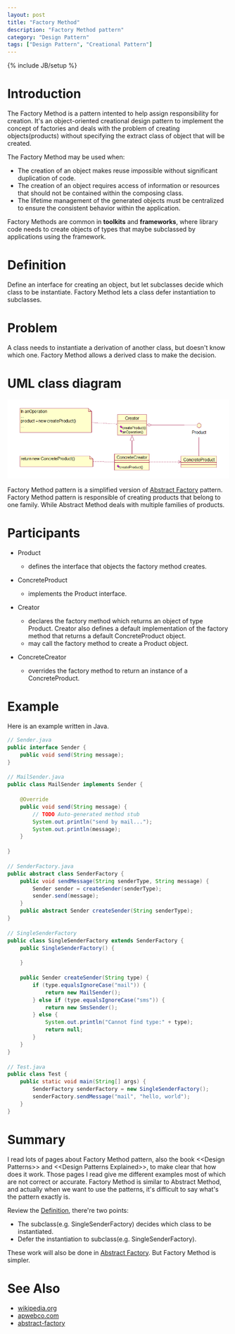 ```yaml
---
layout: post
title: "Factory Method"
description: "Factory Method pattern"
category: "Design Pattern"
tags: ["Design Pattern", "Creational Pattern"]
---
```

{% include JB/setup %}


# Introduction

The Factory Method is a pattern intented to help assign responsibility for creation. It's an object-oriented creational design pattern to implement the concept of factories and deals with the problem of creating objects(products) without specifying the extract class of object that will be created.

The Factory Method may be used when:

* The creation of an object makes reuse impossible without significant duplication of code.
* The creation of an object requires access of information or resources that should not be contained within the composing class.
* The lifetime management of the generated objects must be centralized to ensure the consistent behavior within the application.

Factory Methods are common in **toolkits** and **frameworks**, where library code needs to create objects of types that maybe subclassed by applications using the framework.

# <a name="definition"></a>Definition

Define an interface for creating an object, but let subclasses decide which class to be instantiate. Factory Method lets a class defer instantiation to subclasses.

# Problem 
A class needs to instantiate a derivation of another class, but doesn't know which one. Factory Method allows a derived class to make the decision.

# UML class diagram
![uml-diagram][uml-diagram]

Factory Method pattern is a simplified version of [Abstract Factory][abstract-factory] pattern. Factory Method pattern is responsible of creating products that belong to one family. While Abstract Method deals with multiple families of products.

# Participants
* Product
	* defines the interface that objects the factory method creates.

* ConcreteProduct
	* implements the Product interface.

* Creator
	* declares the factory method which returns an object of type Product. Creator also defines a default implementation of the factory method that returns a default ConcreteProduct object.
	* may call the factory method to create a Product object.

* ConcreteCreator
	* overrides the factory method to return an instance of a ConcreteProduct.

# Example 
Here is an example written in Java. 	

```java
// Sender.java
public interface Sender {
	public void send(String message);
}

// MailSender.java
public class MailSender implements Sender {

	@Override
	public void send(String message) {
		// TODO Auto-generated method stub
		System.out.println("send by mail...");
		System.out.println(message);
	}

}

// SenderFactory.java
public abstract class SenderFactory {
	public void sendMessage(String senderType, String message) {
		Sender sender = createSender(senderType);
		sender.send(message);
	}
	public abstract Sender createSender(String senderType);
}

// SingleSenderFactory
public class SingleSenderFactory extends SenderFactory {
	public SingleSenderFactory() {

	}

	public Sender createSender(String type) {
		if (type.equalsIgnoreCase("mail")) {
			return new MailSender();
		} else if (type.equalsIgnoreCase("sms")) {
			return new SmsSender();
		} else {
			System.out.println("Cannot find type:" + type);
			return null;
		}
	}	
}

// Test.java
public class Test {
	public static void main(String[] args) {
		SenderFactory senderFactory = new SingleSenderFactory();
		senderFactory.sendMessage("mail", "hello, world");
	}
}
```

# Summary
I read lots of pages about Factory Method pattern, also the book \<\<Design Patterns\>\> and \<\<Design Patterns Explained\>\>, to make clear that how does it work. Those pages I read give me different examples most of which are not correct or accurate.
Factory Method is similar to Abstract Method, and actually when we want to use the patterns, it's difficult to say what's the pattern exactly is. 

Review the [Definition](#definition), there're two points:

* The subclass(e.g. SingleSenderFactory) decides which class to be instantiated. 
* Defer the instantiation to subclass(e.g. SingleSenderFactory).

These work will also be done in [Abstract Factory][abstract-factory]. But Factory Method is simpler.

# See Also

* [wikipedia.org](http://en.wikipedia.org/wiki/Factory_method_pattern "wikipedia.org")
* [apwebco.com](http://www.apwebco.com/gofpatterns/creational/FactoryMethod.html "apwebco.com")
* [abstract-factory][abstract-factory]

[uml-diagram]: /assets/images/designpattern/factory-method.png "Factory Method"
[abstract-factory]: /2013/12/20/abstract-factory/ "Abstract Factory"